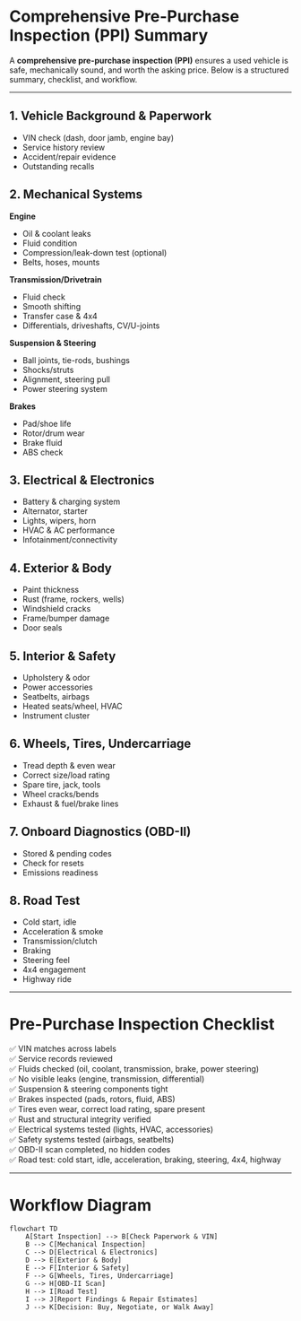 # Comprehensive Pre-Purchase Inspection (PPI) Summary

A **comprehensive pre-purchase inspection (PPI)** ensures a used vehicle is safe, mechanically sound, and worth the asking price. Below is a structured summary, checklist, and workflow.

---

## 1. Vehicle Background & Paperwork

- VIN check (dash, door jamb, engine bay)
- Service history review
- Accident/repair evidence
- Outstanding recalls

## 2. Mechanical Systems

**Engine**

- Oil & coolant leaks
- Fluid condition
- Compression/leak-down test (optional)
- Belts, hoses, mounts

**Transmission/Drivetrain**

- Fluid check
- Smooth shifting
- Transfer case & 4x4
- Differentials, driveshafts, CV/U-joints

**Suspension & Steering**

- Ball joints, tie-rods, bushings
- Shocks/struts
- Alignment, steering pull
- Power steering system

**Brakes**

- Pad/shoe life
- Rotor/drum wear
- Brake fluid
- ABS check

## 3. Electrical & Electronics

- Battery & charging system
- Alternator, starter
- Lights, wipers, horn
- HVAC & AC performance
- Infotainment/connectivity

## 4. Exterior & Body

- Paint thickness
- Rust (frame, rockers, wells)
- Windshield cracks
- Frame/bumper damage
- Door seals

## 5. Interior & Safety

- Upholstery & odor
- Power accessories
- Seatbelts, airbags
- Heated seats/wheel, HVAC
- Instrument cluster

## 6. Wheels, Tires, Undercarriage

- Tread depth & even wear
- Correct size/load rating
- Spare tire, jack, tools
- Wheel cracks/bends
- Exhaust & fuel/brake lines

## 7. Onboard Diagnostics (OBD-II)

- Stored & pending codes
- Check for resets
- Emissions readiness

## 8. Road Test

- Cold start, idle
- Acceleration & smoke
- Transmission/clutch
- Braking
- Steering feel
- 4x4 engagement
- Highway ride

---

# Pre-Purchase Inspection Checklist

✅ VIN matches across labels  
✅ Service records reviewed  
✅ Fluids checked (oil, coolant, transmission, brake, power steering)  
✅ No visible leaks (engine, transmission, differential)  
✅ Suspension & steering components tight  
✅ Brakes inspected (pads, rotors, fluid, ABS)  
✅ Tires even wear, correct load rating, spare present  
✅ Rust and structural integrity verified  
✅ Electrical systems tested (lights, HVAC, accessories)  
✅ Safety systems tested (airbags, seatbelts)  
✅ OBD-II scan completed, no hidden codes  
✅ Road test: cold start, idle, acceleration, braking, steering, 4x4, highway  

---

# Workflow Diagram

```mermaid
flowchart TD
    A[Start Inspection] --> B[Check Paperwork & VIN]
    B --> C[Mechanical Inspection]
    C --> D[Electrical & Electronics]
    D --> E[Exterior & Body]
    E --> F[Interior & Safety]
    F --> G[Wheels, Tires, Undercarriage]
    G --> H[OBD-II Scan]
    H --> I[Road Test]
    I --> J[Report Findings & Repair Estimates]
    J --> K[Decision: Buy, Negotiate, or Walk Away]
```
